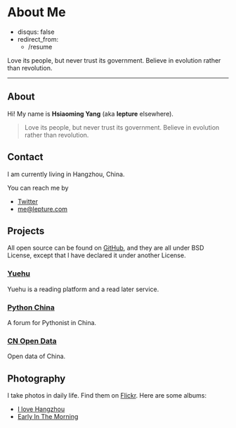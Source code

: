 # About Me

- disqus: false
- redirect_from:
  - /resume

Love its people, but never trust its government. Believe in evolution rather than revolution.

---------

## About

Hi! My name is **Hsiaoming Yang** (aka **lepture** elsewhere).

> Love its people, but never trust its government.
> Believe in evolution rather than revolution.

## Contact

I am currently living in Hangzhou, China.

You can reach me by

- [Twitter](https://twitter.com/lepture)
- <me@lepture.com>


## Projects

All open source can be found on [GitHub](https://github.com/lepture),
and they are all under BSD License, except that I have declared it under
another License.

### [Yuehu](http://yuehu.io)

Yuehu is a reading platform and a read later service.


### [Python China](https://python-china.org)

A forum for Pythonist in China.


### [CN Open Data](https://github.com/cn)

Open data of China.

## Photography

I take photos in daily life. Find them on [Flickr](https://www.flickr.com/photos/lepture). Here are some albums:

- [I love Hangzhou](https://www.flickr.com/photos/lepture/sets/72157657372539678)
- [Early In The Morning](https://www.flickr.com/photos/lepture/sets/72157651788592517)
